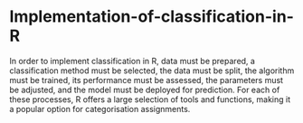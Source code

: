 # Implementation-of-classification-in-R

In order to implement classification in R, data must be prepared, a classification method must be selected, the data must be split, the algorithm must be trained, its performance must be assessed, the parameters must be adjusted, and the model must be deployed for prediction. For each of these processes, R offers a large selection of tools and functions, making it a popular option for categorisation assignments.
